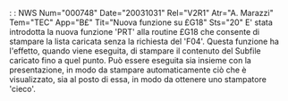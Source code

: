  :  : NWS Num="000748" Date="20031031" Rel="V2R1" Atr="A. Marazzi" Tem="TEC" App="B£" Tit="Nuova funzione su £G18" Sts="20"
E' stata introdotta la nuova funzione 'PRT' alla routine £G18 che consente di stampare la lista caricata senza la richiesta del 'F04'.
Questa funzione ha l'effetto, quando viene eseguita, di stampare il contenuto del Subfile caricato
fino a quel punto.
Può essere eseguita sia insieme con la presentazione, in modo da stampare automaticamente ciò che è
visualizzato, sia al posto di essa, in modo da ottenere uno stampatore 'cieco'.
